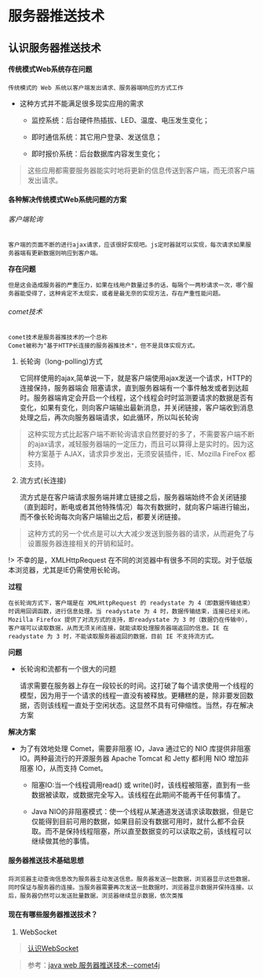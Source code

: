 # 服务器推送技术

## 认识服务器推送技术

#### 传统模式Web系统存在问题

	传统模式的 Web 系统以客户端发出请求、服务器端响应的方式工作

* 这种方式并不能满足很多现实应用的需求

	* 监控系统：后台硬件热插拔、LED、温度、电压发生变化；

	* 即时通信系统：其它用户登录、发送信息；

	* 即时报价系统：后台数据库内容发生变化；

> 这些应用都需要服务器能实时地将更新的信息传送到客户端，而无须客户端发出请求。

#### 各种解决传统模式Web系统问题的方案

###### 客户端轮询

	客户端的页面不断的进行ajax请求，应该很好实现吧。js定时器就可以实现，每次请求如果服务器端有更新数据则响应到客户端。

**存在问题**

	但是这会造成服务器的严重压力，如果在线用户数量过多的话，每隔个一两秒请求一次，哪个服务器能受得了，这种肯定不太现实，或者是最无奈的实现方法，存在严重性能问题。

###### comet技术

	comet技术是服务器推技术的一个总称
	Comet被称为"基于HTTP长连接的服务器推技术"，但不是具体实现方式。

1. 长轮询（long-polling)方式

	它同样使用的ajax,简单说一下，就是客户端使用ajax发送一个请求，HTTP的连接保持，服务器端会 阻塞请求，直到服务器端有一个事件触发或者到达超时。服务器端肯定会开启一个线程，这个线程会时时监测要请求的数据是否有变化，如果有变化，则向客户端输出最新消息，并关闭链接，客户端收到消息处理之后，再次向服务器端请求，如此循环，所以叫长轮询

> 这种实现方式比起客户端不断轮询请求自然要好的多了，不需要客户端不断的ajax请求，减轻服务器端的一定压力，而且可以算得上是实时的。因为这种方案基于 AJAX，请求异步发出，无须安装插件，IE、Mozilla FireFox 都支持。

2. 流方式(长连接)

	流方式是在客户端请求服务端并建立链接之后，服务器端始终不会关闭链接（直到超时，断电或者其他特殊情况）每次有数据时，就向客户端进行输出，而不像长轮询每次向客户端输出之后，都要关闭链接。

> 这种方式的另一个优点是可以大大减少发送到服务器的请求，从而避免了与设置服务器连接相关的开销和延时。

!> 不幸的是，XMLHttpRequest 在不同的浏览器中有很多不同的实现。对于低版本浏览器，尤其是IE仍需使用长轮询。

**过程**

	在长轮询方式下，客户端是在 XMLHttpRequest 的 readystate 为 4（即数据传输结束）时调用回调函数，进行信息处理。当 readystate 为 4 时，数据传输结束，连接已经关闭。Mozilla Firefox 提供了对流方式的支持，即readystate 为 3 时（数据仍在传输中），客户端可以读取数据，从而无须关闭连接，就能读取处理服务器端返回的信息。IE 在 readystate 为 3 时，不能读取服务器返回的数据，目前 IE 不支持流方式。

**问题**

* 长轮询和流都有一个很大的问题

	请求需要在服务器上存在一段较长的时间。这打破了每个请求使用一个线程的模型，因为用于一个请求的线程一直没有被释放。更糟糕的是，除非要发回数据，否则该线程一直处于空闲状态。这显然不具有可伸缩性。当然，存在解决方案

**解决方案**

* 为了有效地处理 Comet，需要非阻塞 IO，Java 通过它的 NIO 库提供非阻塞 IO。两种最流行的开源服务器 Apache Tomcat 和 Jetty 都利用 NIO 增加非阻塞 IO，从而支持 Comet。

	* 阻塞IO:当一个线程调用read() 或 write()时，该线程被阻塞，直到有一些数据被读取，或数据完全写入。该线程在此期间不能再干任何事情了。 

	* Java NIO的非阻塞模式：使一个线程从某通道发送请求读取数据，但是它仅能得到目前可用的数据，如果目前没有数据可用时，就什么都不会获取。而不是保持线程阻塞，所以直至数据变的可以读取之前，该线程可以继续做其他的事情。 

#### 服务器推送技术基础思想

	将浏览器主动查询信息改为服务器主动发送信息。服务器发送一批数据，浏览器显示这些数据，同时保证与服务器的连接。当服务器需要再次发送一批数据时，浏览器显示数据并保持连接。以后，服务器仍然可以发送批量数据，浏览器继续显示数据，依次类推

#### 现在有哪些服务器推送技术？

1. WebSocket

> [认识WebSocket](知识笔记/大前端/HTTP/服务器推送技术/认识WebSocket.md)

> 参考：[java web 服务器推送技术--comet4j](https://blog.csdn.net/hla199106/article/details/46928489 )
